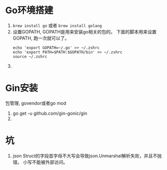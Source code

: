 # Go环境搭建

1. `brew install go` 或者 `brew install golang`
2. 设置GOPATH, GOPATH是用来安装go相关的包的。 下面的脚本用来设置GOPATH, 跑一次就可以了。
    ~~~shell
    echo 'export GOPATH=~/.go' >> ~/.zshrc
    echo 'export PATH=$PATH:$GOPATH/bin' >> ~/.zshrc
    source ~/.zshrc
    ~~~
3. 

# Gin安装

包管理, govendor或者go mod
1. go get -u github.com/gin-gonic/gin
2. 


# 坑

1. json Struct的字段首字母不大写会导致json.Unmarshal解析失败，并且不抛错。 小写不能被外部访问。